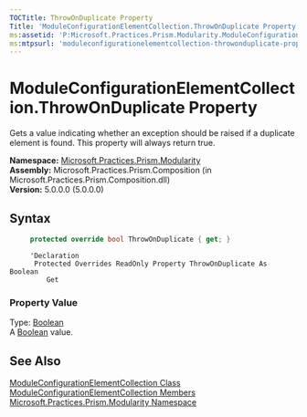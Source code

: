 ```yaml
---
TOCTitle: ThrowOnDuplicate Property
Title: 'ModuleConfigurationElementCollection.ThrowOnDuplicate Property (Microsoft.Practices.Prism.Modularity)'
ms:assetid: 'P:Microsoft.Practices.Prism.Modularity.ModuleConfigurationElementCollection.ThrowOnDuplicate'
ms:mtpsurl: 'moduleconfigurationelementcollection-throwonduplicate-property-mspp-modularity.md'
---
```


# ModuleConfigurationElementCollection.ThrowOnDuplicate Property

Gets a value indicating whether an exception should be raised if a duplicate element is found. This property will always return true.

**Namespace:** [Microsoft.Practices.Prism.Modularity](/patterns-practices/reference/mspp-modularity-namespace)  
**Assembly:** Microsoft.Practices.Prism.Composition (in Microsoft.Practices.Prism.Composition.dll)  
**Version:** 5.0.0.0 (5.0.0.0)

## Syntax

```C#
     protected override bool ThrowOnDuplicate { get; }
```

```VB
     'Declaration
      Protected Overrides ReadOnly Property ThrowOnDuplicate As Boolean
	     Get
```

### Property Value

Type: [Boolean](http://msdn.microsoft.com/en-us/library/a28wyd50)  
A [Boolean](http://msdn.microsoft.com/en-us/library/a28wyd50) value.

## See Also

[ModuleConfigurationElementCollection Class](/patterns-practices/reference/moduleconfigurationelementcollection-class-mspp-modularity)  
[ModuleConfigurationElementCollection Members](/patterns-practices/reference/moduleconfigurationelementcollection-members-mspp-modularity)  
[Microsoft.Practices.Prism.Modularity Namespace](/patterns-practices/reference/mspp-modularity-namespace)  
